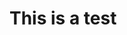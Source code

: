 <!DOCTYPE html>
<html>
<head>
<title> Test Website </title>
</head>
<body>
<h1>This is a test </h1>
</body>
</html>
